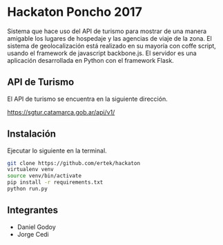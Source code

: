 # Hackaton Poncho 2017

Sistema que hace uso del API de turismo para mostrar de una manera amigable los lugares de hospedaje y las agencias de viaje de la zona.
El sistema de geolocalización está realizado en su mayoría con coffe script, usando el framework de javascript backbone.js.
El servidor es una aplicación desarrollada en Python con el framework Flask.

## API de Turismo

El API de turismo se encuentra en la siguiente dirección.

https://sgtur.catamarca.gob.ar/api/v1/

## Instalación

Ejecutar lo siguiente en la terminal.

```bash
git clone https://github.com/ertek/hackaton
virtualenv venv
source venv/bin/activate
pip install -r requirements.txt
python run.py
```

## Integrantes

* Daniel Godoy <hielasangre>
* Jorge Cedi <ertek>
